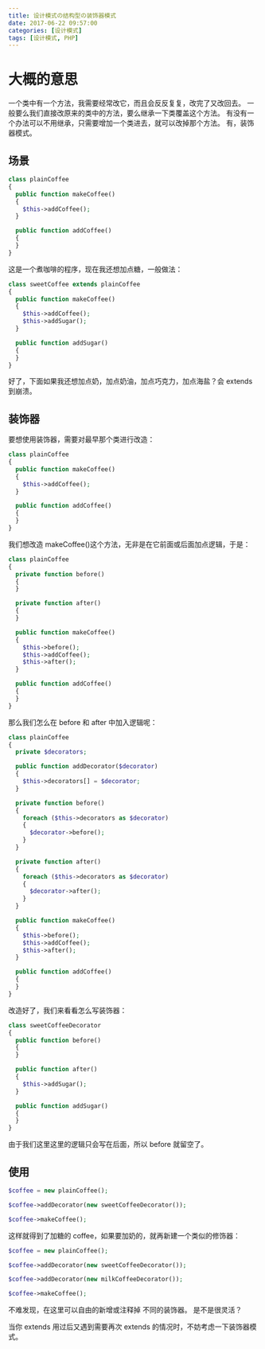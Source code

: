 ```yaml
---
title: 设计模式の结构型の装饰器模式
date: 2017-06-22 09:57:00
categories: [设计模式]
tags: [设计模式, PHP]
---
```


# 大概的意思

一个类中有一个方法，我需要经常改它，而且会反反复复，改完了又改回去。 一般要么我们直接改原来的类中的方法，要么继承一下类覆盖这个方法。 有没有一个办法可以不用继承，只需要增加一个类进去，就可以改掉那个方法。 有，装饰器模式。

## 场景

```PHP
class plainCoffee
{
  public function makeCoffee()
  {
    $this->addCoffee();
  }

  public function addCoffee()
  {
  }
}
```

这是一个煮咖啡的程序，现在我还想加点糖，一般做法：

<!-- more -->

```PHP
class sweetCoffee extends plainCoffee
{
  public function makeCoffee()
  {
    $this->addCoffee();
    $this->addSugar();
  }

  public function addSugar()
  {
  }
}
```

好了，下面如果我还想加点奶，加点奶油，加点巧克力，加点海盐？会 extends 到崩溃。

## 装饰器

要想使用装饰器，需要对最早那个类进行改造：

```PHP
class plainCoffee
{
  public function makeCoffee()
  {
    $this->addCoffee();
  }

  public function addCoffee()
  {
  }
}
```

我们想改造 makeCoffee()这个方法，无非是在它前面或后面加点逻辑，于是：

```PHP
class plainCoffee
{
  private function before()
  {
  }

  private function after()
  {
  }

  public function makeCoffee()
  {
    $this->before();
    $this->addCoffee();
    $this->after();
  }

  public function addCoffee()
  {
  }
}
```

那么我们怎么在 before 和 after 中加入逻辑呢：

```PHP
class plainCoffee
{
  private $decorators;

  public function addDecorator($decorator)
  {
    $this->decorators[] = $decorator;
  }

  private function before()
  {
    foreach ($this->decorators as $decorator)
    {
      $decorator->before();
    }
  }

  private function after()
  {
    foreach ($this->decorators as $decorator)
    {
      $decorator->after();
    }
  }

  public function makeCoffee()
  {
    $this->before();
    $this->addCoffee();
    $this->after();
  }

  public function addCoffee()
  {
  }
}
```

改造好了，我们来看看怎么写装饰器：

```PHP
class sweetCoffeeDecorator
{
  public function before()
  {
  }

  public function after()
  {
    $this->addSugar();
  }

  public function addSugar()
  {
  }
}
```

由于我们这里这里的逻辑只会写在后面，所以 before 就留空了。

## 使用

```PHP
$coffee = new plainCoffee();

$coffee->addDecorator(new sweetCoffeeDecorator());

$coffee->makeCoffee();
```

这样就得到了加糖的 coffee，如果要加奶的，就再新建一个类似的修饰器：

```PHP
$coffee = new plainCoffee();

$coffee->addDecorator(new sweetCoffeeDecorator());

$coffee->addDecorator(new milkCoffeeDecorator());

$coffee->makeCoffee();
```

不难发现，在这里可以自由的新增或注释掉 不同的装饰器。
是不是很灵活？

当你 extends 用过后又遇到需要再次 extends 的情况时，不妨考虑一下装饰器模式。
